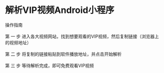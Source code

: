 # 解析VIP视频Android小程序

操作指南<br>  
第 一 步 进入各大视频网站，找到想要观看的VIP视频，然后复制链接（浏览器上的视频地址）<br>  
第 二 步 将复制的链接粘贴到软件播放地址，并点击开始解析<br>  
第 三 步 等待解析完成，即可免费观看VIP视频<br>  
